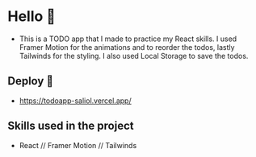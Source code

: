 # Hello 👋

-   This is a TODO app that I made to practice my React skills. I used Framer Motion for the animations and to reorder the todos, lastly Tailwinds for the styling. I also used Local Storage to save the todos.

## Deploy 🚀

-   https://todoapp-saliol.vercel.app/

## Skills used in the project

-   React // Framer Motion // Tailwinds
